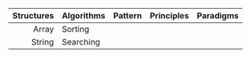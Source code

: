 | **Structures** | **Algorithms** | **Pattern** | **Principles** | **Paradigms** |
|---------------:|----------------|-------------|----------------|---------------|
| Array          | Sorting        |             |                |               |
| String         | Searching      |             |                |               |
